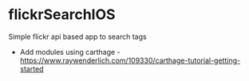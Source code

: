 # flickrSearchIOS
Simple flickr api based app to search tags
 - Add modules using carthage - https://www.raywenderlich.com/109330/carthage-tutorial-getting-started
